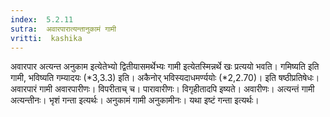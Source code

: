 ```yaml
---
index:  5.2.11
sutra:  अवारपारात्यन्तानुकामं गामी
vritti:  kashika 
---
```


अवारपार अत्यन्त अनुकाम इत्येतेभ्यो द्वितीयासमर्थेभ्यः गामी इत्येतस्मिन्नर्थे खः प्रत्ययो भवति। गमिष्यति इति गामी, भविष्यति गम्यादयः (*3,3.3) इति। अकैनोर् भविस्यदाधमर्ण्ययोः (*2,2.70)। इति षष्ठीप्रतिषेधः। अवारपारं गामी अवारपारीणः। विपरीताच् च। पारावारीणः। विगृहीतादपि इष्यते। अवारीणः। अत्यन्तं गामी अत्यन्तीनः। भृशं गन्ता इत्यर्थः। अनुकामं गामी अनुकामीनः। यथा इष्टं गन्ता इत्यर्थः।

